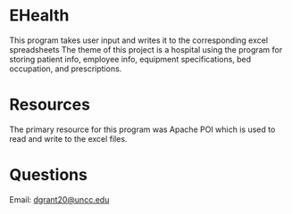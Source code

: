# EHealth
This program takes user input and writes it to the corresponding excel spreadsheets 
The theme of this project is a hospital using the program for storing patient info, employee info, equipment specifications, bed occupation, and prescriptions.
# Resources
The primary resource for this program was Apache POI which is used to read and write to the excel files. 
# Questions
Email: dgrant20@uncc.edu
